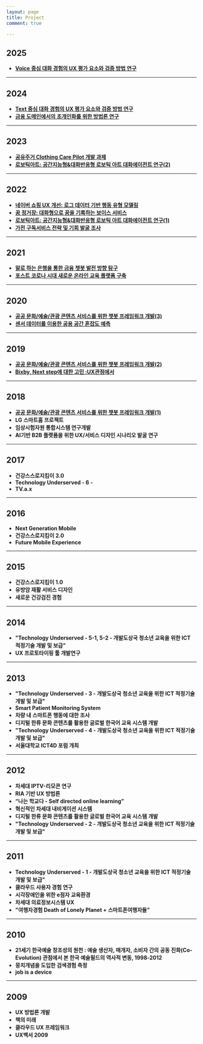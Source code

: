 ```yaml
---
layout: page
title: Project
comment: true

---
```

## 2025

- **<a href="https://ux.snu.ac.kr/project/2025/03/09/xqOn.html" target="_blank" style="text-decoration: underline">Voice 중심 대화 경험의 UX 평가 요소와 검증 방법 연구</a>**

---

## 2024

- **<a href="https://ux.snu.ac.kr/project/2024/10/25/cxq.html" target="_blank" style="text-decoration: underline">Text 중심 대화 경험의 UX 평가 요소와 검증 방법 연구</a>**
- **<a href="https://ux.snu.ac.kr/project/2024/04/22/hiux.html" target="_blank" style="text-decoration: underline">금융 도메인에서의 초개인화를 위한 방법론 연구</a>**

---

## 2023

- **<a href="https://ux.snu.ac.kr/project/2023/01/02/HAAS.html" target="_blank" style="text-decoration: underline">공유주거 Clothing Care Pilot 개발 과제</a>**
- **<a href="https://ux.snu.ac.kr/project/2023/03/21/roboticArt2.html" target="_blank" style="text-decoration: underline">로보틱아트: 공간지능형&대화반응형 로보틱 아트 대화에이전트 연구(2)</a>**

---

## 2022

- **<a href="https://ux.snu.ac.kr/project/2022/05/06/naverShopping.html" target="_blank" style="text-decoration: underline">네이버 쇼핑 UX 개선: 로그 데이터 기반 행동 유형 모델링</a>**
- **<a href="https://ux.snu.ac.kr/project/2022/05/06/dreamStation.html" target="_blank" style="text-decoration: underline">꿈 정거장: 대화형으로 꿈을 기록하는 보이스 서비스</a>**
- **<a href="https://ux.snu.ac.kr/project/2022/10/13/roboticArt.html" target="_blank" style="text-decoration: underline">로보틱아트: 공간지능형&대화반응형 로보틱 아트 대화에이전트 연구(1)</a>**
- **<a href="https://ux.snu.ac.kr/project/2022/08/19/samsung_subscription.html" target="_blank" style="text-decoration: underline">가전 구독서비스 전략 및 기회 발굴 조사</a>**

---

## 2021

- **<a href="https://ux.snu.ac.kr/project/2021/11/23/banky.html" target="_blank" style="text-decoration: underline">말로 하는 은행을 통한 금융 챗봇 발전 방향 탐구</a>**
- **<a href="https://ux.snu.ac.kr/project/2021/05/13/etl.html" target="_blank" style="text-decoration: underline">포스트 코로나 시대 새로운 온라인 교육 플랫폼 구축</a>**

---

## 2020

- **<a href="https://ux.snu.ac.kr/project/2020/11/02/chatbot3.html" target="_blank" style="text-decoration: underline">공공 문화/예술/관광 콘텐츠 서비스를 위한 챗봇 프레임워크 개발(3)</a>**  
- **<a href="https://ux.snu.ac.kr/project/2020/11/02/prehension.html" target="_blank" style="text-decoration: underline">센서 데이터를 이용한 공용 공간 혼잡도 예측</a>**

---

## 2019

- **<a href="https://ux.snu.ac.kr/project/2020/11/02/chatbot2.html" target="_blank" style="text-decoration: underline">공공 문화/예술/관광 콘텐츠 서비스를 위한 챗봇 프레임워크 개발(2)</a>**  
- **<a href="https://ux.snu.ac.kr/project/2019/01/13/ProjectBixby.html" target="_blank" style="text-decoration: underline">Bixby, Next step에 대한 고민 :UX관점에서</a>**

--- 

## 2018

- **<a href="https://ux.snu.ac.kr/project/2019/01/12/ProjectChatbot20180114.html" target="_blank" style="text-decoration: underline">공공 문화/예술/관광 콘텐츠 서비스를 위한 챗봇 프레임워크 개발(1)</a>**  
- **LG 스마트홈 프로젝트**
- **임상시험자원 통합시스템 연구개발** 
- **AI기반 B2B 플랫폼을 위한 UX/서비스 디자인 시나리오 발굴 연구**

--- 

## 2017

- **건강스스로지킴이 3.0**
- **Technology Underserved - 6 -**
- **TV.a.x**

--- 

## 2016
- **Next Generation Mobile**
- **건강스스로지킴이 2.0**
- **Future Mobile Experience**

--- 

## 2015
- **건강스스로지킴이 1.0**
- **유방암 재활 서비스 디자인**
- **새로운 건강검진 경험**

--- 

## 2014
- **"Technology Underserved - 5-1, 5-2 - 개발도상국 청소년 교육을 위한 ICT 적정기술 개발 및 보급"**
- **UX 프로토타이핑 툴 개발연구**

---

## 2013
- **"Technology Underserved - 3 - 개발도상국 청소년 교육을 위한 ICT 적정기술 개발 및 보급"**
- **Smart Patient Monitoring System**
- **차량 내 스마트폰 행동에 대한 조사**
- **디지털 한류 문화 콘텐츠를 활용한 글로벌 한국어 교육 시스템 개발**
- **"Technology Underserved - 4 - 개발도상국 청소년 교육을 위한 ICT 적정기술 개발 및 보급"**
- **서울대학교 ICT4D 포럼 개최**

---

## 2012
- **차세대 IPTV-리모콘 연구**
- **RIA 기반 UX 방법론**
- **“나는 학교다 - Self directed online learning”**
- **혁신적인 차세대 내비게이션 시스템**
- **디지털 한류 문화 콘텐츠를 활용한 글로벌 한국어 교육 시스템 개발**
- **"Technology Underserved - 2 - 개발도상국 청소년 교육을 위한 ICT 적정기술 개발 및 보급"**

---

## 2011
- **Technology Underserved - 1 - 개발도상국 청소년 교육을 위한 ICT 적정기술 개발 및 보급"**
- **클라우드 사용자 경험 연구**
- **시각장애인을 위한 e점자 교육환경**
- **차세대 의료정보시스템 UX**
- **"여행자경험 Death of Lonely Planet + 스마트폰여행자들"**

---

## 2010
- **21세기 한국예술 창조성의 원천 : 예술 생산자, 매개자, 소비자 간의 공동 진화(Co-Evolution) 관점에서 본 한국 예술필드의 역사적 변동, 1998-2012**
- **뭉치개념을 도입한 검색경험 측정**
- **job is a device** 

---

## 2009
- **UX 방법론 개발**
- **책의 미래**
- **클라우드 UX 프레임워크**
- **UX백서 2009**
